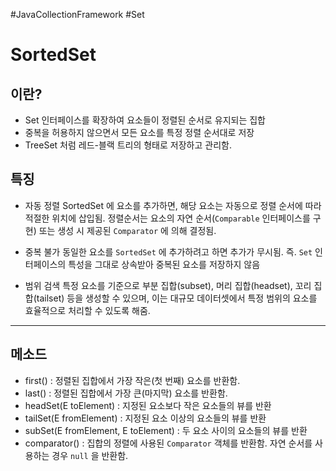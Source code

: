 #JavaCollectionFramework  #Set

# SortedSet

## 이란?
* Set 인터페이스를 확장하여 요소들이 정렬된 순서로 유지되는 집합
* 중복을 허용하지 않으면서 모든 요소를 특정 정렬 순서대로 저장
* TreeSet 처럼 레드-블랙 트리의 형태로 저장하고 관리함.

## 특징
* 자동 정렬
	SortedSet 에 요소를 추가하면, 해당 요소는 자동으로 정렬 순서에 따라 적절한 위치에 삽입됨. 정렬순서는 요소의 자연 순서(`Comparable` 인터페이스를 구현) 또는 생성 시 제공된 `Comparator` 에 의해 결정됨.

* 중복 불가
	동일한 요소를 `SortedSet` 에 추가하려고 하면 추가가 무시됨. 즉. `Set` 인터페이스의 특성을 그대로 상속받아 중복된 요소를 저장하지 않음

* 범위 검색
	특정 요소를 기준으로 부분 집합(subset), 머리 집합(headset), 꼬리 집합(tailset) 등을 생성할 수 있으며, 이는 대규모 데이터셋에서 특정 범위의 요소를 효율적으로 처리할 수 있도록 해줌.


---

## 메소드

* first() : 정렬된 집합에서 가장 작은(첫 번째) 요소를 반환함.
* last() : 정렬된 집합에서 가장 큰(마지막) 요소를 반환함.
* headSet(E toElement) : 지정된 요소보다 작은 요소들의 뷰를 반환 
* tailSet(E fromElement) : 지정된 요소 이상의 요소들의 뷰를 반환
* subSet(E fromElement, E toElement) : 두 요소 사이의 요소들의 뷰를 반환
* comparator() : 집합의 정렬에 사용된 `Comparator` 객체를 반환함. 자연 순서를 사용하는 경우 `null` 을 반환함.


